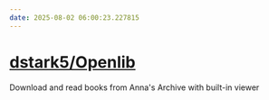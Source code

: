 ```yaml
---
date: 2025-08-02 06:00:23.227815
---
```


# [dstark5/Openlib](https://github.com/dstark5/Openlib)

Download and read books from Anna's Archive with built-in viewer